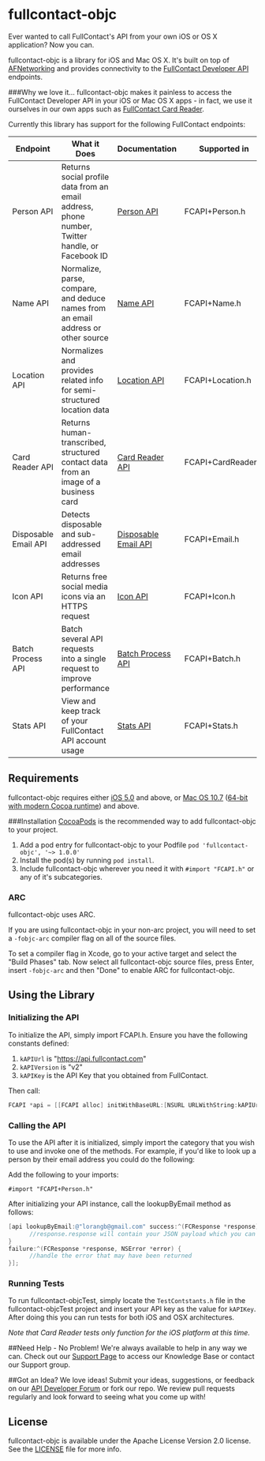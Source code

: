 fullcontact-objc
================


Ever wanted to call FullContact's API from your own iOS or OS X application?  Now you can.

fullcontact-objc is a library for iOS and Mac OS X. It's built on top of [AFNetworking](https://github.com/AFNetworking/AFNetworking) and provides connectivity to the [FullContact Developer API](http://www.fullcontact.com/developer/docs/) endpoints. 

###Why we love it…
fullcontact-objc makes it painless to access the FullContact Developer API in your iOS or Mac OS X apps - in fact, we use it ourselves in our own apps such as [FullContact Card Reader](https://itunes.apple.com/us/app/fullcontact-business-card/id576780807?mt=8).  

Currently this library has support for the following FullContact endpoints:


| Endpoint | What it Does | Documentation | Supported in          
| ------------- |-------------| ------------- | ------------- 
| Person API     | Returns social profile data from an email address, phone number, Twitter handle, or Facebook ID | [Person API](http://www.fullcontact.com/developer/docs/person) | FCAPI+Person.h
| Name API      | Normalize, parse, compare, and deduce names from an email address or other source | [Name API](http://www.fullcontact.com/developer/docs/name) | FCAPI+Name.h
| Location API  | Normalizes and provides related info for semi-structured location data | [Location API](http://www.fullcontact.com/developer/docs/location) | FCAPI+Location.h
| Card Reader API | Returns human-transcribed, structured contact data from an image of a business card | [Card Reader API](http://www.fullcontact.com/developer/docs/card-reader) | FCAPI+CardReader.h
| Disposable Email API     | Detects disposable and sub-addressed email addresses | [Disposable Email API](http://www.fullcontact.com/developer/docs/email) | FCAPI+Email.h
| Icon API      | Returns free social media icons via an HTTPS request | [Icon API](http://www.fullcontact.com/developer/docs/icon) | FCAPI+Icon.h
| Batch Process API     | Batch several API requests into a single request to improve performance | [Batch Process API](http://www.fullcontact.com/developer/docs/batch) | FCAPI+Batch.h
| Stats API     | View and keep track of your FullContact API account usage | [Stats API](http://www.fullcontact.com/developer/docs/stats) | FCAPI+Stats.h


## Requirements

fullcontact-objc requires either [iOS 5.0](http://developer.apple.com/library/ios/#releasenotes/General/WhatsNewIniPhoneOS/Articles/iPhoneOS4.html) and above, or [Mac OS 10.7](http://developer.apple.com/library/mac/#releasenotes/MacOSX/WhatsNewInOSX/Articles/MacOSX10_6.html#//apple_ref/doc/uid/TP40008898-SW7) ([64-bit with modern Cocoa runtime](https://developer.apple.com/library/mac/#documentation/Cocoa/Conceptual/ObjCRuntimeGuide/Articles/ocrtVersionsPlatforms.html)) and above.

###Installation
[CocoaPods](http://cocoapods.org) is the recommended way to add fullcontact-objc to your project.

1. Add a pod entry for fullcontact-objc to your Podfile `pod 'fullcontact-objc', '~> 1.0.0'`
2. Install the pod(s) by running `pod install`.
3. Include fullcontact-objc wherever you need it with `#import "FCAPI.h"` or any of it's subcategories.

### ARC

fullcontact-objc uses ARC.

If you are using fullcontact-objc in your non-arc project, you will need to set a `-fobjc-arc` compiler flag on all of the source files. 

To set a compiler flag in Xcode, go to your active target and select the "Build Phases" tab. Now select all fullcontact-objc source files, press Enter, insert `-fobjc-arc` and then "Done" to enable ARC for fullcontact-objc.

## Using the Library
### Initializing the API
To initialize the API, simply import FCAPI.h.  Ensure you have the following constants defined:

1. `kAPIUrl` is "https://api.fullcontact.com"
2. `kAPIVersion` is "v2"
3. `kAPIKey` is the API Key that you obtained from FullContact.

Then call:

```objective-c
FCAPI *api = [[FCAPI alloc] initWithBaseURL:[NSURL URLWithString:kAPIUrl] andVersion:kAPIVersion andAPIKey:kAPIKey];
```
 
### Calling the API
To use the API after it is initialized, simply import the category that you wish to use and invoke one of the methods.  For example, if you'd like to look up a person by their email address you could do the following:

Add the following to your imports:

```
#import "FCAPI+Person.h"
```

After initializing your API instance, call the lookupByEmail method as follows:

```objective-c
[api lookupByEmail:@"lorangb@gmail.com" success:^(FCResponse *response) {
      //response.response will contain your JSON payload which you can handle here
} 
failure:^(FCResponse *response, NSError *error) {
      //handle the error that may have been returned
}];
```
### Running Tests
To run fullcontact-objcTest, simply locate the `TestContstants.h` file in the fullcontact-objcTest project and insert your API key as the value for `kAPIKey`.  After doing this you can run tests for both iOS and OSX architectures.

*Note that Card Reader tests only function for the iOS platform at this time.*

##Need Help - No Problem!
We're always available to help in any way we can.  Check out our [Support Page](http://support.fullcontact.com) to access our Knowledge Base or contact our Support group.

##Got an Idea?
We love ideas!  Submit your ideas, suggestions, or feedback on our [API Developer Forum](http://support.fullcontact.com/forums/187136-api-developer-forum) or fork our repo.  We review pull requests regularly and look forward to seeing what you come up with!

## License

fullcontact-objc is available under the Apache License Version 2.0 license. See the [LICENSE](LICENSE) file for more info.
